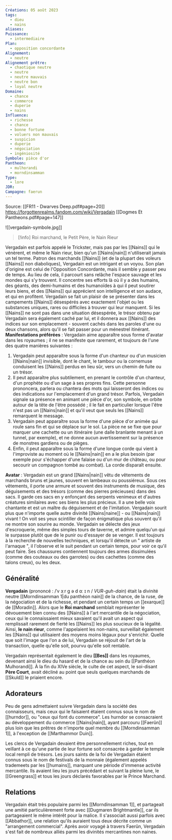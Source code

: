 ```yaml
---
Créations: 05 août 2023
tags:
  - dieu
  - nains
aliases: 
Puissance:
  - intermediaire
Plan:
  - opposition concordante
Alignement:
  - neutre
Alignement prêtre:
  - chaotique neutre
  - neutre
  - neutre mauvais
  - neutre bon
  - loyal neutre
Domaine:
  - chance
  - commerce
  - duperie
  - nains
Influence:
  - richesse
  - chance
  - bonne fortune
  - voluers non mauvais
  - suspicion
  - duperie
  - négociation
  - ingéniosité
Symbole: pièce d'or
Pantheon:
  - mulhorandi
  - morndinsamman
Type:
  - lore
JDR: 
Campagne: faerun
---
```

Source: [[FR11 - Dwarves Deep.pdf#page=20]]
https://forgottenrealms.fandom.com/wiki/Vergadain
[[Dogmes Et Pantheons.pdf#page=147]]

![[vergadain-symbole.jpg]]

> [!info] Roi marchand, le Petit Père, le Nain Rieur

Vergadain est parfois appelé le Trickster, mais pas par les [[Nains]] qui le vénèrent, et même le Nain rieur, bien qu'un [[Nains|nain]] n'utiliserait jamais un tel terme.
Patron des marchands [[Nains]] (et de la plupart des voleurs [[Nains]] non diaboliques), Vergadain est un intrigant et un voyou. Son plan d'origine est celui de l'Opposition Concordante, mais il semble y passer peu de temps. Au lieu de cela, il parcourt sans relâche l'espace sauvage et les mondes qui s'y trouvent. Il concentre ses efforts là où il y a des humains, des géants, des demi-humains et des humanoïdes à qui il peut soutirer leurs biens, et des [[Nains]] qui apprécient son intelligence et son audace, et qui en profitent.
Vergadain se fait un plaisir de se présenter dans les campements [[Nains]] désespérés avec exactement l'objet ou les substances uniques, rares ou difficiles à trouver qui leur manquent. Si les [[Nains]] ne sont pas dans une situation désespérée, le trésor obtenu par Vergadain sera également caché par lui, et il donnera aux [[Nains]] des indices sur son emplacement - souvent cachés dans les paroles d'une ou deux chansons, alors qu'il se fait passer pour un ménestrel itinérant.
**Manifestations préférées** : Vergadain aime apparaître sous forme d'avatar dans les royaumes ; il ne se manifeste que rarement, et toujours de l'une des quatre manières suivantes :
1. Vergadain peut apparaître sous la forme d'un chanteur ou d'un musicien [[Nains|nain]] invisible, dont le chant, le tambour ou la cornemuse conduisent les [[Nains]] perdus en lieu sûr, vers un chemin de fuite ou un trésor.
2. Il peut apparaître plus subtilement, en prenant le contrôle d'un chanteur, d'un prophète ou d'un sage à ses propres fins. Cette personne prononcera, parlera ou chantera des mots qui laisseront des indices ou des indications sur l'emplacement d'un grand trésor. Parfois, Vergadain signale sa présence en animant une pièce d'or, son symbole, en orbite autour de la tête de l'être possédé ; il le fait en particulier lorsque l'être n'est pas un [[Nains|nain]] et qu'il veut que seuls les [[Nains]] remarquent le message.
3. Vergadain peut apparaître sous la forme d'une pièce d'or animée qui roule sans fin et qui se déplace sur le sol. La pièce ne se fixe que pour marquer une cachette ou un itinéraire (une dalle branlante menant à un tunnel, par exemple), et ne donne aucun avertissement sur la présence de monstres gardiens ou de pièges.
4. Enfin, il peut apparaître sous la forme d'une longue corde qui vient à l'improviste au moment où le [[Nains|nain]] en a le plus besoin (par exemple pour s'échapper d'une falaise ou d'un mur de château, ou pour secourir un compagnon tombé au combat). La corde disparaît ensuite.

**Avatar** : Vergadain est un grand [[Nains|nain]] vêtu de vêtements de marchands bruns et jaunes, souvent en lambeaux ou poussiéreux. Sous ces vêtements, il porte une armure et souvent des instruments de musique, des déguisements et des trésors (comme des pierres précieuses) dans des sacs. Il garde ces sacs en y enfonçant des serpents venimeux et d'autres créatures similaires avec ses biens les plus précieux.
Il a une belle voix chantante et est un maître du déguisement et de l'imitation. Vergadain sourit plus que n'importe quelle autre divinité [[Nains|naine]] - ou [[Nains|nain]] vivant ! On voit ses yeux scintiller de façon énigmatique plus souvent qu'il ne montre son sourire au monde.
Vergadain se délecte des jeux d'escroquerie, même des simples tours de taverne, et admire quelqu'un qui le surpasse plutôt que de le punir ou d'essayer de se venger. Il est toujours à la recherche de nouvelles techniques, et lorsqu'il détecte un " artiste de l'arnaque ", il l'observe et le suit pendant un certain temps, pour voir ce qu'il peut faire.
Ses chaussures contiennent toujours des armes dissimulées (comme des couteaux ou des garrotes) ou des cachettes (comme des talons creux), ou les deux.


## Généralité
**Vergadain** (prononcé : /ˈv ɜːr g ə d ɑː ɪ n / _VUR-guh-dain_) était la divinité neutre [[Morndinsamman 1|du panthéon nain]] de la chance, de la ruse, de la négociation et de la richesse, et pendant un certain temps un [[exarque]] de [[Moradin]]. Alors que le **Roi marchand** semblait représenter le dévouement bien connu des [[Nains]] à l'art mercantile de la négociation, ceux qui le connaissaient mieux savaient qu'il avait un aspect qui remplissait rarement de fierté les [[Nains]] les plus soucieux de la légalité. Ainsi, **le nain rieur**, comme l'appelaient les non-nains, surveillait également les [[Nains]] qui utilisaient des moyens moins légaux pour s'enrichir. Quelle que soit l'image que l'on a de lui, Vergadain se réjouit de l'art de la transaction, quelle qu'elle soit, pourvu qu'elle soit rentable.

Vergadain représentait également le dieu **[[Bes]]** dans les royaumes, devenant ainsi le dieu du hasard et de la chance au sein du [[Panthéon Mulhorandi]]. À la fin du XIVe siècle, le culte de cet aspect, le soi-disant **Père Court**, avait décliné au point que seuls quelques marchands de [[Skuld]] le priaient encore.
## Adorateurs
Peu de gens admettaient suivre Vergadain dans la société des connaisseurs, mais ceux qui le faisaient étaient connus sous le nom de [[hurndor]], ou "ceux qui font du commerce". Les hurndor se consacraient au développement du commerce [[Nains|nain]], ayant parcouru [[Faerûn]] plus loin que les prêtres de n'importe quel membre du [[Morndinsamman 1]], à l'exception de [[Marthammor Duin]].

Les clercs de Vergadain devaient être personnellement riches, tout en veillant à ce qu'une partie de leur fortune soit consacrée à garder le temple local rempli de trésors. Les jours saints de la foi de Vergadain étaient connus sous le nom de festivals de la monnaie (également appelés trademeets par les [[humains]], marquant une période d'immense activité mercantile. Ils avaient lieu les jours précédant et suivant la pleine lune, le [[Greengrass]] et tous les jours déclarés favorables par le Prince Marchand.

## Relations
Vergadain était très populaire parmi les [[Morndinsamman 1]], et partageait une amitié particulièrement forte avec [[Dugmaren Brightmantle]], car ils partageaient le même intérêt pour la malice. Il s'associait aussi parfois avec [[Abbathor]], une relation qu'ils auraient tous deux décrite comme un "arrangement commercial". Après avoir voyagé à travers Faerûn, Vergadain s'est fait de nombreux alliés parmi les divinités mercantines non naines.